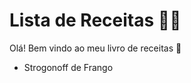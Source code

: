 # Lista de Receitas :man_cook:

Olá! Bem vindo ao meu livro de receitas :wave: 

- Strogonoff de Frango

